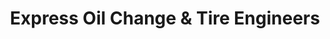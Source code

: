 ---
title: "Express Oil Change & Tire Engineers"
url: /league-city/express-oil-change-and-tire-engineers/
shop: tyres
---